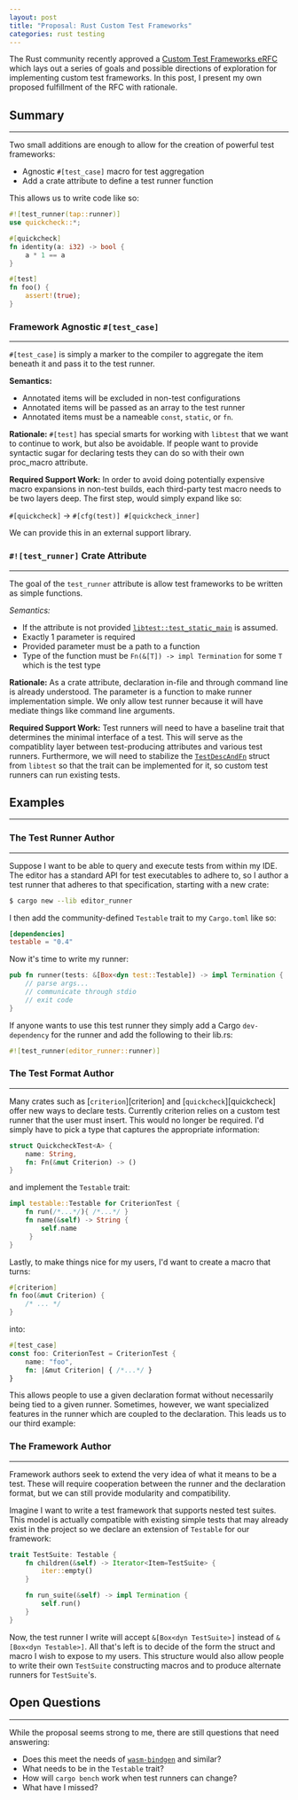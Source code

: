 ```yaml
---
layout: post
title: "Proposal: Rust Custom Test Frameworks"
categories: rust testing
---
```


The Rust community recently approved a [Custom Test Frameworks eRFC][eRFC]
which lays out a series of goals and possible directions of exploration for
implementing custom test frameworks. In this post, I present my own proposed
fulfillment of the RFC with rationale.

## Summary
------------
Two small additions are enough to allow for the creation of powerful test frameworks:

 - Agnostic `#[test_case]` macro for test aggregation
 - Add a crate attribute to define a test runner function

This allows us to write code like so:

```rust
#![test_runner(tap::runner)]
use quickcheck::*;

#[quickcheck]
fn identity(a: i32) -> bool {
    a * 1 == a
}

#[test]
fn foo() {
    assert!(true);
}
```

### Framework Agnostic `#[test_case]`
--------------------------------------
`#[test_case]` is simply a marker to the compiler to aggregate the item beneath it and pass it to the test runner.

**Semantics:**
 - Annotated items will be excluded in non-test configurations
 - Annotated items will be passed as an array to the test runner
 - Annotated items must be a nameable `const`, `static`, or `fn`.

**Rationale:**
`#[test]` has special smarts for working with `libtest` that we want to continue to work, but also
be avoidable. If people want to provide syntactic sugar for declaring tests they can do so with their
own proc_macro attribute.

**Required Support Work:**
In order to avoid doing potentially expensive macro expansions in non-test builds, each third-party test macro needs to be two layers deep. The first step, would simply expand like so:

`#[quickcheck]` → `#[cfg(test)] #[quickcheck_inner]`

We can provide this in an external support library.

### `#![test_runner]` Crate Attribute
--------------------------------------
The goal of the `test_runner` attribute is allow test frameworks to be written as simple functions.

*Semantics:*
 - If the attribute is not provided [`libtest::test_static_main`][libtest_main] is assumed.
 - Exactly 1 parameter is required
 - Provided parameter must be a path to a function
 - Type of the function must be `Fn(&[T]) -> impl Termination` for some `T` which is the test type

**Rationale:**
As a crate attribute, declaration in-file and through command line is already understood. The parameter is a function to make runner implementation simple.
We only allow test runner because it will have mediate things like command line arguments.

**Required Support Work:**
Test runners will need to have a baseline trait that determines the minimal
interface of a test. This will serve as the compatiblity layer between
test-producing attributes and various test runners. Furthermore, we will need
to stabilize the [`TestDescAndFn`][testdaf] struct from `libtest` so that the trait can
be implemented for it, so custom test runners can run existing tests.

## Examples
-------------

### The Test Runner Author
--------------------------
Suppose I want to be able to query and execute tests from within my IDE.
The editor has a standard API for test executables to adhere to, so I author
a test runner that adheres to that specification, starting with a new crate:

```bash
$ cargo new --lib editor_runner
```

I then add the community-defined `Testable` trait to my `Cargo.toml` like so:

```toml
[dependencies]
testable = "0.4"
```

Now it's time to write my runner:

```rust
pub fn runner(tests: &[Box<dyn test::Testable]) -> impl Termination {
    // parse args...
    // communicate through stdio
    // exit code
}
```

If anyone wants to use this test runner they simply add a Cargo
`dev-dependency` for the runner and add the following to their lib.rs:

```rust
#![test_runner(editor_runner::runner)]
```

### The Test Format Author
---------------------------
Many crates such as [`criterion`][criterion] and [`quickcheck`][quickcheck] offer
new ways to declare tests. Currently criterion relies on a custom test runner that the
user must insert. This would no longer be required. I'd simply have to pick a type that
captures the appropriate information:

```rust
struct QuickcheckTest<A> {
    name: String,
    fn: Fn(&mut Criterion) -> ()
}
```

and implement the `Testable` trait:

```rust
impl testable::Testable for CriterionTest {
    fn run(/*...*/){ /*...*/ }
    fn name(&self) -> String {
        self.name
     }
}
```

Lastly, to make things nice for my users, I'd want to create a macro that turns:

```rust
#[criterion]
fn foo(&mut Criterion) {
    /* ... */
}
```

into:

```rust
#[test_case]
const foo: CriterionTest = CriterionTest {
    name: "foo",
    fn: |&mut Criterion| { /*...*/ }
}
```

This allows people to use a given declaration format without necessarily being tied
to a given runner. Sometimes, however, we want specialized features in the runner
which are coupled to the declaration. This leads us to our third example:

### The Framework Author
-------------------------
Framework authors seek to extend the very idea of what it means to be a test. These
will require cooperation between the runner and the declaration format, but we can
still provide modularity and compatibility.

Imagine I want to write a test framework that supports nested test suites.
This model is actually compatible with existing simple tests that may already
exist in the project so we declare an extension of `Testable` for our
framework:

```rust
trait TestSuite: Testable {
    fn children(&self) -> Iterator<Item=TestSuite> {
        iter::empty()
    }

    fn run_suite(&self) -> impl Termination {
        self.run()
    }
}
```

Now, the test runner I write will accept `&[Box<dyn TestSuite>]` instead of
`&[Box<dyn Testable>]`. All that's left is to decide of the form the struct and macro
I wish to expose to my users. This structure would also allow people to write their own
`TestSuite` constructing macros and to produce alternate runners for `TestSuite`'s.

## Open Questions
------------------
While the proposal seems strong to me, there are still questions that need answering:
 - Does this meet the needs of [`wasm-bindgen`][wasmb] and similar?
 - What needs to be in the `Testable` trait?
 - How will `cargo bench` work when test runners can change?
 - What have I missed?


[wasmb]: https://github.com/rustwasm/wasm-bindgen
[testdaf]: https://doc.rust-lang.org/test/struct.TestDescAndFn.html
[libtest_main]: https://doc.rust-lang.org/test/fn.test_main_static.html
[eRFC]: https://github.com/rust-lang/rfcs/blob/master/text/2318-custom-test-frameworks.md